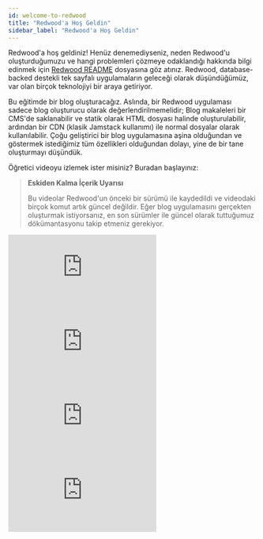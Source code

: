 ```yaml
---
id: welcome-to-redwood
title: "Redwood'a Hoş Geldin"
sidebar_label: "Redwood'a Hoş Geldin"
---
```


Redwood'a hoş geldiniz! Henüz denemediyseniz, neden Redwood'u oluşturduğumuzu ve hangi problemleri çözmeye odaklandığı hakkında bilgi edinmek için [Redwood README](https://github.com/redwoodjs/redwood/blob/main/README.md) dosyasına göz atınız. Redwood, database-backed destekli tek sayfalı uygulamaların geleceği olarak düşündüğümüz, var olan birçok teknolojiyi bir araya getiriyor.

Bu eğitimde bir blog oluşturacağız. Aslında, bir Redwood uygulaması sadece blog oluşturucu olarak değerlendirilmemelidir; Blog makaleleri bir CMS'de saklanabilir ve statik olarak HTML dosyası halinde oluşturulabilir, ardından bir CDN (klasik Jamstack kullanımı) ile normal dosyalar olarak kullanılabilir. Çoğu geliştirici bir blog uygulamasına aşina olduğundan ve göstermek istediğimiz tüm özellikleri olduğundan dolayı, yine de bir tane oluşturmayı düşündük.

Öğretici videoyu izlemek ister misiniz? Buradan başlayınız:

> **Eskiden Kalma İçerik Uyarısı**
> 
> Bu videolar Redwood'un önceki bir sürümü ile kaydedildi ve videodaki birçok komut artık güncel değildir. Eğer blog uygulamasını gerçekten oluşturmak istiyorsanız, en son sürümler ile güncel olarak tuttuğumuz dökümantasyonu takip etmeniz gerekiyor.

<div class="video-container">
  <iframe src="https://www.youtube.com/embed/tiF9SdM1i7M?rel=0" frameborder="0" allow="accelerometer; autoplay; encrypted-media; gyroscope; picture-in-picture; modestbranding; showinfo=0" allowfullscreen></iframe>
</div>

<div class="video-container">
  <iframe src="https://www.youtube.com/embed/SP5vbsWf5Yg?rel=0" frameborder="0" allow="accelerometer; autoplay; encrypted-media; gyroscope; picture-in-picture; modestbranding; showinfo=0" allowfullscreen></iframe>
</div>

<div class="video-container">
  <iframe src="https://www.youtube.com/embed/eT7iIy0F8Tk?rel=0" frameborder="0" allow="accelerometer; autoplay; encrypted-media; gyroscope; picture-in-picture; modestbranding; showinfo=0" allowfullscreen></iframe>
</div>

<div class="video-container">
  <iframe src="https://www.youtube.com/embed/UpD3HyuZkvY?rel=0" frameborder="0" allow="accelerometer; autoplay; encrypted-media; gyroscope; picture-in-picture; modestbranding; showinfo=0" allowfullscreen></iframe>
</div>


